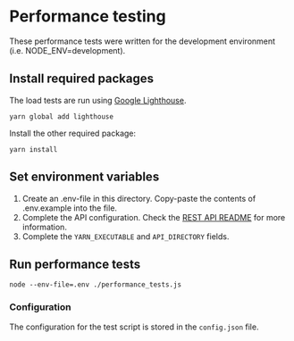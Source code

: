 # Performance testing

These performance tests were written for the development environment (i.e. NODE_ENV=development). 

## Install required packages

The load tests are run using [Google Lighthouse](https://www.npmjs.com/package/lighthouse).

```
yarn global add lighthouse
```

Install the other required package: 

```
yarn install
```

## Set environment variables

1. Create an .env-file in this directory. Copy-paste the contents of .env.example into the file.
2. Complete the API configuration. Check the [REST API README](https://github.com/jorenvermeersch/bachelorproef-backend) for more information. 
3. Complete the `YARN_EXECUTABLE` and `API_DIRECTORY` fields. 

## Run performance tests

```
node --env-file=.env ./performance_tests.js
```


### Configuration

The configuration for the test script is stored in the `config.json` file. 

